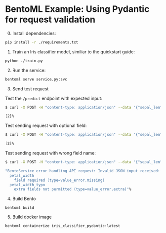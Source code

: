 # BentoML Example: Using Pydantic for request validation

0. Install dependencies:

```bash
pip install -r ./requirements.txt
```

1. Train an Iris classifier model, similiar to the quickstart guide:

```bash
python ./train.py
```

2. Run the service:

```bash
bentoml serve service.py:svc
```

3. Send test request

Test the `/predict` endpoint with expected input:

```bash
$ curl -X POST -H "content-type: application/json" --data '{"sepal_len": 7.2, "sepal_width": 3.2, "petal_len": 5.2, "petal_width": 2.2}' http://127.0.0.1:3000/classify

[2]%
```

Test sending request with optional field:
```bash
$ curl -X POST -H "content-type: application/json" --data '{"sepal_len": 7.2, "sepal_width": 3.2, "petal_len": 5.2, "petal_width": 2.2, "request_id": 123}' http://127.0.0.1:3000/classify

[2]%
```

Test sending request with wrong field name:

```bash
$ curl -X POST -H "content-type: application/json" --data '{"sepal_len": 6.2, "sepal_width": 3.2, "petal_len": 5.2, "petal_width_typo": 2.2}' http://127.0.0.1:3000/classify

"BentoService error handling API request: Invalid JSON input received: 2 validation errors for IrisFeatures
  petal_width
    field required (type=value_error.missing)
  petal_width_typo
    extra fields not permitted (type=value_error.extra)"%
```


4. Build Bento

```
bentoml build
```

5. Build docker image

```
bentoml containerize iris_classifier_pydantic:latest
```
